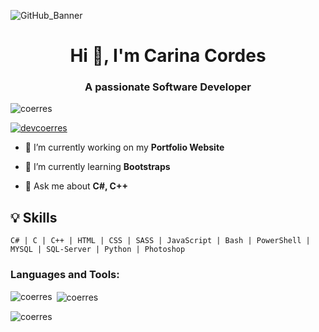 ![GitHub_Banner](https://github.com/Coerres/Coerres/assets/142780835/41057f07-32e3-431c-9dd1-4d169cea0ec8)


<h1 align="center">Hi 👋, I'm Carina Cordes</h1>
<h3 align="center">A passionate Software Developer</h3>


<p align="left"> <img src="https://komarev.com/ghpvc/?username=coerres&label=Profile%20views&color=0e75b6&style=flat" alt="coerres" /> </p>

<p align="left"> <a href="https://twitter.com/devcoerres" target="blank"><img src="https://img.shields.io/twitter/follow/devcoerres?logo=twitter&style=for-the-badge" alt="devcoerres" /></a> </p>

- 🔭 I’m currently working on my **Portfolio Website**

- 🌱 I’m currently learning **Bootstraps**

- 💬 Ask me about **C#, C++**

## 💡 Skills

```text
C# | C | C++ | HTML | CSS | SASS | JavaScript | Bash | PowerShell | MYSQL | SQL-Server | Python | Photoshop
```



<h3 align="left">Languages and Tools:</h3>


<p><img align="left" src="https://github-readme-stats.vercel.app/api/top-langs?username=coerres&show_icons=true&locale=en&layout=compact" alt="coerres" /></p>


<p>&nbsp;<img align="center" src="https://github-readme-stats.vercel.app/api?username=coerres&show_icons=true&locale=en" alt="coerres" /></p>


<p><img align="center" src="https://github-readme-streak-stats.herokuapp.com/?user=coerres&" alt="coerres" /></p>
